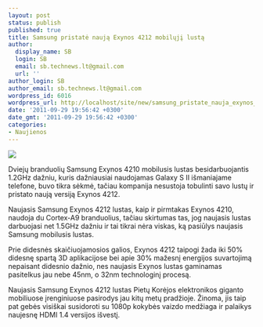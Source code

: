 ```yaml
---
layout: post
status: publish
published: true
title: Samsung pristatė naują Exynos 4212 mobilųjį lustą
author:
  display_name: SB
  login: SB
  email: sb.technews.lt@gmail.com
  url: ''
author_login: SB
author_email: sb.technews.lt@gmail.com
wordpress_id: 6016
wordpress_url: http://localhost/site/new/samsung_pristate_nauja_exynos_4212_mobiluji_lusta/
date: '2011-09-29 19:56:42 +0300'
date_gmt: '2011-09-29 19:56:42 +0300'
categories:
- Naujienos
---
```

<div class="imgright"><img src="http://technews.lt/upload/Samsungexyonsologo.jpg"  /></div>
<p>Dviejų branduolių Samsung Exynos 4210 mobilusis lustas besidarbuojantis 1.2GHz dažniu, kuris dažniausiai naudojamas Galaxy S II išmaniajame telefone, buvo tikra sėkmė, tačiau kompanija nesustoja tobulinti savo lustų ir pristato naują versiją Exynos 4212.</p>
<p>Naujasis Samsung Exynos 4212 lustas, kaip ir pirmtakas Exynos 4210, naudoja du Cortex-A9 branduolius, tačiau skirtumas tas, jog naujasis lustas darbuojasi net 1.5GHz dažniu ir tai tikrai nėra viskas, ką pasiūlys naujasis Samsung mobilusis lustas.</p>
<p>Prie didesnės skaičiuojamosios galios, Exynos 4212 taipogi žada iki 50% didesnę spartą 3D aplikacijose bei apie 30% mažesnį energijos suvartojimą nepaisant didesnio dažnio, nes naujasis Exynos lustas gaminamas pasitelkus jau nebe 45nm, o 32nm technologinį procesą.</p>
<p>Naujasis Samsung Exynos 4212 lustas Pietų Korėjos elektronikos giganto mobiliuose įrenginiuose pasirodys jau kitų metų pradžioje. Žinoma, jis taip pat gebės visiškai susidoroti su 1080p kokybės vaizdo medžiaga ir palaikys naujesnę HDMI 1.4 versijos išvestį.</p>
